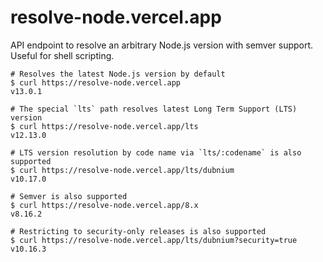 # resolve-node.vercel.app

API endpoint to resolve an arbitrary Node.js version with semver support.
Useful for shell scripting.

```
# Resolves the latest Node.js version by default
$ curl https://resolve-node.vercel.app
v13.0.1

# The special `lts` path resolves latest Long Term Support (LTS) version
$ curl https://resolve-node.vercel.app/lts
v12.13.0

# LTS version resolution by code name via `lts/:codename` is also supported
$ curl https://resolve-node.vercel.app/lts/dubnium
v10.17.0

# Semver is also supported
$ curl https://resolve-node.vercel.app/8.x
v8.16.2

# Restricting to security-only releases is also supported
$ curl https://resolve-node.vercel.app/lts/dubnium?security=true
v10.16.3
```

